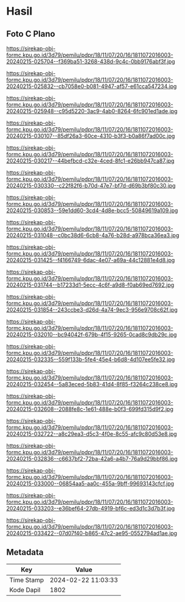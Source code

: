 # Hasil

## Foto C Plano

https://sirekap-obj-formc.kpu.go.id/3d79/pemilu/pdpr/18/11/07/20/16/1811072016003-20240215-025704--f369ba51-3268-438d-9c4c-0bb9176abf3f.jpg

https://sirekap-obj-formc.kpu.go.id/3d79/pemilu/pdpr/18/11/07/20/16/1811072016003-20240215-025832--cb7058e0-b081-4947-af57-e61cca547234.jpg

https://sirekap-obj-formc.kpu.go.id/3d79/pemilu/pdpr/18/11/07/20/16/1811072016003-20240215-025948--c95d5220-3ac9-4ab0-8264-6fc901ed1ade.jpg

https://sirekap-obj-formc.kpu.go.id/3d79/pemilu/pdpr/18/11/07/20/16/1811072016003-20240215-030107--85df26a3-60ce-4310-b3f3-b0a86f7ad00c.jpg

https://sirekap-obj-formc.kpu.go.id/3d79/pemilu/pdpr/18/11/07/20/16/1811072016003-20240215-030217--44befbcd-c32e-4ced-8fc1-e26bb947ca87.jpg

https://sirekap-obj-formc.kpu.go.id/3d79/pemilu/pdpr/18/11/07/20/16/1811072016003-20240215-030330--c22f82f6-b70d-47e7-bf7d-d69b3bf80c30.jpg

https://sirekap-obj-formc.kpu.go.id/3d79/pemilu/pdpr/18/11/07/20/16/1811072016003-20240215-030853--59e1dd60-3cd4-4d8e-bcc5-50849619a109.jpg

https://sirekap-obj-formc.kpu.go.id/3d79/pemilu/pdpr/18/11/07/20/16/1811072016003-20240215-031048--c0bc38d6-6cb8-4a76-b28d-a978bca36ea3.jpg

https://sirekap-obj-formc.kpu.go.id/3d79/pemilu/pdpr/18/11/07/20/16/1811072016003-20240215-031425--f4166749-6dac-4e07-a69a-44c12881e4d8.jpg

https://sirekap-obj-formc.kpu.go.id/3d79/pemilu/pdpr/18/11/07/20/16/1811072016003-20240215-031744--b17233d1-5ecc-4c6f-a9d8-f0ab69ed7692.jpg

https://sirekap-obj-formc.kpu.go.id/3d79/pemilu/pdpr/18/11/07/20/16/1811072016003-20240215-031854--243ccbe3-d26d-4a74-9ec3-956e9708c62f.jpg

https://sirekap-obj-formc.kpu.go.id/3d79/pemilu/pdpr/18/11/07/20/16/1811072016003-20240215-032010--bc94042f-679b-4f15-9265-0cad8c9db29c.jpg

https://sirekap-obj-formc.kpu.go.id/3d79/pemilu/pdpr/18/11/07/20/16/1811072016003-20240215-032335--559f133b-5fe4-45e4-b6d8-4d107ee5fe32.jpg

https://sirekap-obj-formc.kpu.go.id/3d79/pemilu/pdpr/18/11/07/20/16/1811072016003-20240215-032454--5a83eced-5b83-41d4-8f85-f3264c238ce8.jpg

https://sirekap-obj-formc.kpu.go.id/3d79/pemilu/pdpr/18/11/07/20/16/1811072016003-20240215-032608--2088fe8c-1e61-488e-b0f3-699fd315d9f2.jpg

https://sirekap-obj-formc.kpu.go.id/3d79/pemilu/pdpr/18/11/07/20/16/1811072016003-20240215-032722--a8c29ea3-d5c3-4f0e-8c55-afc9c80d53e8.jpg

https://sirekap-obj-formc.kpu.go.id/3d79/pemilu/pdpr/18/11/07/20/16/1811072016003-20240215-032836--c6637bf2-72ba-42a6-a4b7-76a9d29bbf86.jpg

https://sirekap-obj-formc.kpu.go.id/3d79/pemilu/pdpr/18/11/07/20/16/1811072016003-20240215-033000--06854aa5-aa0c-455a-9bff-99693143cfcf.jpg

https://sirekap-obj-formc.kpu.go.id/3d79/pemilu/pdpr/18/11/07/20/16/1811072016003-20240215-033203--e36bef64-27db-4919-bf6c-ed3d1c3d7b3f.jpg

https://sirekap-obj-formc.kpu.go.id/3d79/pemilu/pdpr/18/11/07/20/16/1811072016003-20240215-033422--07d07f40-b865-47c2-ae95-0552794ad1ae.jpg


## Metadata

| Key        | Value               |
| ---------- | ------------------- |
| Time Stamp | 2024-02-22 11:03:33 |
| Kode Dapil | 1802                |



